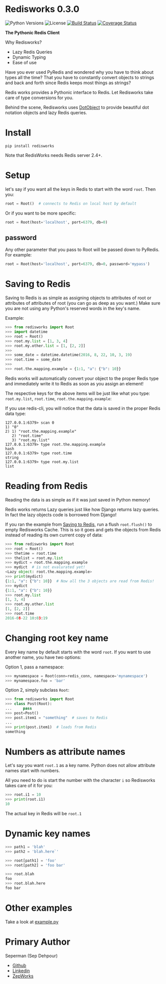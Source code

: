 # Redisworks 0.3.0

![Python Versions](https://img.shields.io/pypi/pyversions/redisworks.svg?style=flat)
![License](https://img.shields.io/pypi/l/redisworks.svg?version=latest)
[![Build Status](https://travis-ci.org/seperman/redisworks.svg?branch=master)](https://travis-ci.org/seperman/redisworks)
[![Coverage Status](https://coveralls.io/repos/github/seperman/redisworks/badge.svg?branch=master)](https://coveralls.io/github/seperman/redisworks?branch=master)

**The Pythonic Redis Client**

Why Redisworks?

- Lazy Redis Queries
- Dynamic Typing
- Ease of use

Have you ever used PyRedis and wondered why you have to think about types all the time? That you have to constantly convert objects to strings and back and forth since Redis keeps most things as strings?

Redis works provides a Pythonic interface to Redis. Let Redisworks take care of type conversions for you.

Behind the scene, Redisworks uses [DotObject](https://github.com/seperman/dotobject) to provide beautiful dot notation objects and lazy Redis queries.

# Install

`pip install redisworks`

Note that RedisWorks needs Redis server 2.4+.

# Setup

let's say if you want all the keys in Redis to start with the word `root`.
Then you:

```py
root = Root()  # connects to Redis on local host by default
```

Or if you want to be more specific:

```py
root = Root(host='localhost', port=6379, db=0)
```

## password

Any other parameter that you pass to Root will be passed down to PyRedis. For example:

```py
root = Root(host='localhost', port=6379, db=0, password='mypass')
```


# Saving to Redis

Saving to Redis is as simple as assigning objects to attributes of root or attributes of attributes of root (you can go as deep as you want.)
Make sure you are not using any Python's reserved words in the key's name.

Example:

```py
>>> from redisworks import Root
>>> import datetime
>>> root = Root()
>>> root.my.list = [1, 3, 4]
>>> root.my.other.list = [1, [2, 2]]
>>> 
>>> some_date = datetime.datetime(2016, 8, 22, 10, 3, 19)
>>> root.time = some_date
>>> 
>>> root.the.mapping.example = {1:1, "a": {"b": 10}}
```

Redis works will automatically convert your object to the proper Redis type and immediately write it to Redis as soon as you assign an element!

The respective keys for the above items will be just like what you type: `root.my.list`, `root.time`, `root.the.mapping.example`:

If you use redis-cli, you will notice that the data is saved in the proper Redis data type:

```
127.0.0.1:6379> scan 0
1) "0"
2) 1) "root.the.mapping.example"
   2) "root.time"
   3) "root.my.list"
127.0.0.1:6379> type root.the.mapping.example
hash
127.0.0.1:6379> type root.time
string
127.0.0.1:6379> type root.my.list
list
```

# Reading from Redis

Reading the data is as simple as if it was just saved in Python memory!

Redis works returns Lazy queries just like how Django returns lazy queries. In fact the lazy objects code is borrowed from Django!

If you ran the example from [Saving to Redis](#saving-to-redis), run a flush `root.flush()` to empty Redisworks Cache. This is so it goes and gets the objects from Redis instead of reading its own current copy of data:

```py
>>> from redisworks import Root
>>> root = Root()
>>> thetime = root.time
>>> thelist = root.my.list
>>> mydict = root.the.mapping.example
>>> mydict  # is not evalurated yet!
<Lazy object: root.the.mapping.example>
>>> print(mydict)
{1:1, "a": {"b": 10}}  # Now all the 3 objects are read from Redis!
>>> mydict
{1:1, "a": {"b": 10}}
>>> root.my.list
[1, 3, 4]
>>> root.my.other.list
[1, [2, 2]]
>>> root.time
2016-08-22 10:03:19
```

# Changing root key name

Every key name by default starts with the word `root`.
If you want to use another name, you have two options:

Option 1, pass a namespace:

```py
>>> mynamespace = Root(conn=redis_conn, namespace='mynamespace')
>>> mynamespace.foo = 'bar'
```

Option 2, simply subclass `Root`:

```py
>>> from redisworks import Root
>>> class Post(Root):
...     pass
>>> post=Post()
>>> post.item1 = "something"  # saves to Redis
...
>>> print(post.item1)  # loads from Redis
something
```

# Numbers as attribute names

Let's say you want `root.1` as a key name.
Python does not allow attribute names start with numbers.

All you need to do is start the number with the character `i` so Redisworks takes care of it for you:

```py
>>> root.i1 = 10
>>> print(root.i1)
10
```

The actual key in Redis will be `root.1`

# Dynamic key names

```py
>>> path1 = 'blah'
>>> path2 = 'blah.here`'

>>> root[path1] = 'foo'
>>> root[path2] = 'foo bar'

>>> root.blah
foo
>>> root.blah.here
foo bar
```

# Other examples

Take a look at [example.py](example.py)

# Primary Author

Seperman (Sep Dehpour)

- [Github](https://github.com/seperman)
- [Linkedin](http://www.linkedin.com/in/sepehr)
- [ZepWorks](https://zepworks.com)
